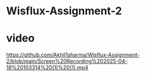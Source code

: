# Wisflux-Assignment-2
# video
https://github.com/Akhil1sharma/Wisflux-Assignment-2/blob/main/Screen%20Recording%202025-04-18%20103314%20(1)%20(1).mp4
